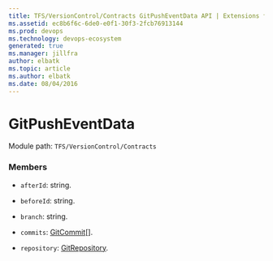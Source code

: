 ```yaml
---
title: TFS/VersionControl/Contracts GitPushEventData API | Extensions for Azure DevOps Services
ms.assetid: ec8b6f6c-6de0-e0f1-30f3-2fcb76913144
ms.prod: devops
ms.technology: devops-ecosystem
generated: true
ms.manager: jillfra
author: elbatk
ms.topic: article
ms.author: elbatk
ms.date: 08/04/2016
---
```


# GitPushEventData

Module path: `TFS/VersionControl/Contracts`


### Members

* `afterId`: string. 

* `beforeId`: string. 

* `branch`: string. 

* `commits`: [GitCommit](../../../TFS/VersionControl/Contracts/GitCommit.md)[]. 

* `repository`: [GitRepository](../../../TFS/VersionControl/Contracts/GitRepository.md). 

